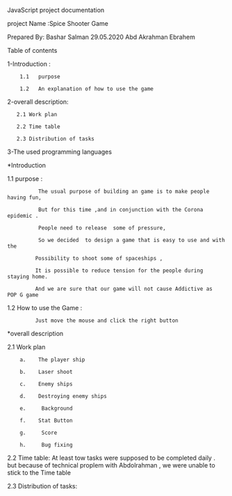 JavaScript project documentation

project Name :Spice Shooter Game

Prepared By: Bashar Salman 29.05.2020
             Abd Akrahman Ebrahem 

 

Table of contents

1-Introduction :

        1.1   purpose

        1.2   An explanation of how to use the game

2-overall description:

       2.1 Work plan

       2.2 Time table

       2.3 Distribution of tasks

3-The used programming languages

*Introduction 

1.1   purpose :

              The usual purpose of building an game is to make people having fun,

              But for this time ,and in conjunction with the Corona epidemic .

              People need to release  some of pressure,

              So we decided  to design a game that is easy to use and with the

             Possibility to shoot some of spaceships ,

             It is possible to reduce tension for the people during staying home.

             And we are sure that our game will not cause Addictive as  POP G game 

1.2   How to use the Game :

             Just move the mouse and click the right button

 

*overall description 

 

2.1 Work plan

        a.    The player ship

        b.    Laser shoot

        c.    Enemy ships

        d.    Destroying enemy ships

        e.     Background

        f.    Stat Button

        g.     Score

        h.     Bug fixing  

2.2 Time table:
        At least tow tasks were supposed to be completed daily .
        but because of technical proplem with Abdolrahman ,
        we were unable to stick to the Time table


2.3 Distribution of tasks:
       
            

